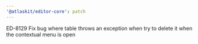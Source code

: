 ```yaml
---
'@atlaskit/editor-core': patch
---
```


ED-8129 Fix bug where table throws an exception when try to delete it when the contextual menu is open
